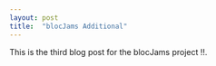 ```yaml
---
layout: post
title:  "blocJams Additional"
---
```


This is the third blog post for the blocJams project !!.


